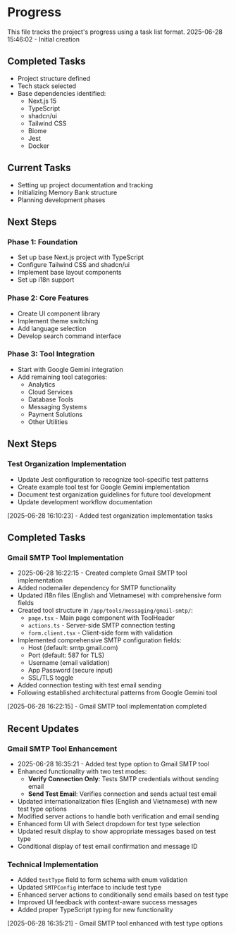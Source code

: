 # Progress

This file tracks the project's progress using a task list format.
2025-06-28 15:46:02 - Initial creation

## Completed Tasks

* Project structure defined
* Tech stack selected
* Base dependencies identified:
  - Next.js 15
  - TypeScript
  - shadcn/ui
  - Tailwind CSS
  - Biome
  - Jest
  - Docker

## Current Tasks

* Setting up project documentation and tracking
* Initializing Memory Bank structure
* Planning development phases

## Next Steps

### Phase 1: Foundation
* Set up base Next.js project with TypeScript
* Configure Tailwind CSS and shadcn/ui
* Implement base layout components
* Set up i18n support

### Phase 2: Core Features
* Create UI component library
* Implement theme switching
* Add language selection
* Develop search command interface

### Phase 3: Tool Integration
* Start with Google Gemini integration
* Add remaining tool categories:
  - Analytics
  - Cloud Services
  - Database Tools
  - Messaging Systems
  - Payment Solutions
  - Other Utilities

## Next Steps

### Test Organization Implementation
* Update Jest configuration to recognize tool-specific test patterns
* Create example tool test for Google Gemini implementation
* Document test organization guidelines for future tool development
* Update development workflow documentation

[2025-06-28 16:10:23] - Added test organization implementation tasks

## Completed Tasks

### Gmail SMTP Tool Implementation
* 2025-06-28 16:22:15 - Created complete Gmail SMTP tool implementation
* Added nodemailer dependency for SMTP functionality
* Updated i18n files (English and Vietnamese) with comprehensive form fields
* Created tool structure in `/app/tools/messaging/gmail-smtp/`:
  - `page.tsx` - Main page component with ToolHeader
  - `actions.ts` - Server-side SMTP connection testing
  - `form.client.tsx` - Client-side form with validation
* Implemented comprehensive SMTP configuration fields:
  - Host (default: smtp.gmail.com)
  - Port (default: 587 for TLS)
  - Username (email validation)
  - App Password (secure input)
  - SSL/TLS toggle
* Added connection testing with test email sending
* Following established architectural patterns from Google Gemini tool

[2025-06-28 16:22:15] - Gmail SMTP tool implementation completed

## Recent Updates

### Gmail SMTP Tool Enhancement
* 2025-06-28 16:35:21 - Added test type option to Gmail SMTP tool
* Enhanced functionality with two test modes:
  - **Verify Connection Only**: Tests SMTP credentials without sending email
  - **Send Test Email**: Verifies connection and sends actual test email
* Updated internationalization files (English and Vietnamese) with new test type options
* Modified server actions to handle both verification and email sending
* Enhanced form UI with Select dropdown for test type selection
* Updated result display to show appropriate messages based on test type
* Conditional display of test email confirmation and message ID

### Technical Implementation
* Added `testType` field to form schema with enum validation
* Updated `SMTPConfig` interface to include test type
* Enhanced server actions to conditionally send emails based on test type
* Improved UI feedback with context-aware success messages
* Added proper TypeScript typing for new functionality

[2025-06-28 16:35:21] - Gmail SMTP tool enhanced with test type options